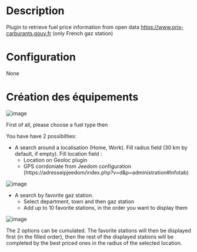Description 
===

Plugin to retrieve fuel price information from open data https://www.prix-carburants.gouv.fr (only French gaz station)

Configuration
===
None

Création des équipements
===
![image](https://github.com/floman321/prixcarburants/blob/master/docs/fr_FR/Capture1.png?raw=true)

First of all, please choose a fuel type then

You have have 2 possibilties:
- A search around a localisation (Home, Work).
Fill radius field (30 km by default, if empty).
Fill location field :
  - Location on Geoloc plugin
  - GPS corrdoniate from Jeedom configuration (https://adresseipjeedom/index.php?v=d&p=administration#infotab)

![image](https://github.com/floman321/prixcarburants/blob/master/docs/fr_FR/Capture2.PNG?raw=true)

- A search by favorite gaz station.
  - Select department, town and then gaz station
  - Add up to 10 favorite stations, in the order you want to display them

![image](https://github.com/floman321/prixcarburants/blob/master/docs/fr_FR/capture3.PNG?raw=true)

The 2 options can be cumulated. The favorite stations will then be displayed first (in the filled order), then the rest of the displayed stations will be completed by the best priced ones in the radius of the selected location.